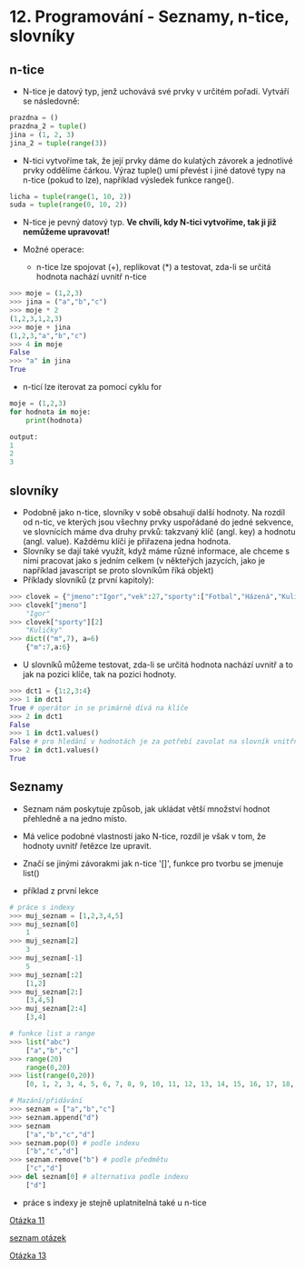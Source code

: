 # 12. Programování - Seznamy, n-tice, slovníky 

## n-tice

- N-tice je datový typ, jenž uchovává své prvky v určitém pořadí. Vytváří se následovně:

```python 
prazdna = ()
prazdna_2 = tuple()
jina = (1, 2, 3)
jina_2 = tuple(range(3))
```

- N-tici vytvoříme tak, že její prvky dáme do kulatých závorek a jednotlivé prvky oddělíme čárkou. Výraz tuple() umí převést i jiné datové typy na n-tice (pokud to lze), například výsledek funkce range().

```python 
licha = tuple(range(1, 10, 2))
suda = tuple(range(0, 10, 2))
```

- N-tice je pevný datový typ. **Ve chvíli, kdy N-tici vytvoříme, tak ji již nemůžeme upravovat!**

- Možné operace:
    - n-tice lze spojovat (+), replikovat (*) a testovat, zda-li se určitá hodnota nachází uvnitř n-tice

```python
>>> moje = (1,2,3)
>>> jina = ("a","b","c")
>>> moje * 2
(1,2,3,1,2,3)
>>> moje + jina
(1,2,3,"a","b","c")
>>> 4 in moje
False
>>> "a" in jina
True
```
- n-ticí lze iterovat za pomocí cyklu for

```python
moje = (1,2,3)
for hodnota in moje:
    print(hodnota)

output:
1
2
3
```


## slovníky 

- Podobně jako n-tice, slovníky v sobě obsahují další hodnoty. Na rozdíl od n-tic, ve kterých jsou všechny prvky uspořádané do jedné sekvence, 
    ve slovnících máme dva druhy prvků: takzvaný klíč (angl. key) a hodnotu (angl. value). Každému klíči je přiřazena jedna hodnota.
- Slovníky se dají také využít, když máme různé informace, ale chceme s nimi pracovat jako s jedním celkem (v někteřých jazycích, jako je například javascript se proto slovníkům říká objekt)
- Příklady slovníků (z první kapitoly):

```python
>>> clovek = {"jmeno":"Igor","vek":27,"sporty":["Fotbal","Házená","Kuličky"]}
>>> clovek["jmeno"]
    "Igor"
>>> clovek["sporty"][2]
    "Kuličky"
>>> dict(("m",7), a=6)
    {"m":7,a:6}
```

- U slovníků můžeme testovat, zda-li se určitá hodnota nachází uvnitř a to jak na pozici klíče, tak na pozici hodnoty.

```python
>>> dct1 = {1:2,3:4}
>>> 1 in dct1 
True # operátor in se primárně dívá na klíče
>>> 2 in dct1
False
>>> 1 in dct1.values() 
False # pro hledání v hodnotách je za potřebí zavolat na slovník vnitřní metodu values()
>>> 2 in dct1.values()
True

```

## Seznamy
- Seznam nám poskytuje způsob, jak ukládat větší množství hodnot přehledně a na jedno místo.
- Má velice podobné vlastnosti jako N-tice, rozdíl je však v tom, že hodnoty uvnitř řetězce lze upravit.
- Značí se jinými závorakmi jak n-tice '[]', funkce pro tvorbu se jmenuje list()

- příklad z první lekce

```python
# práce s indexy
>>> muj_seznam = [1,2,3,4,5]
>>> muj_seznam[0] 
    1
>>> muj_seznam[2]
    3
>>> muj_seznam[-1]
    5
>>> muj_seznam[:2]
    [1,2]
>>> muj_seznam[2:]
    [3,4,5]
>>> muj_seznam[2:4]
    [3,4]

# funkce list a range
>>> list("abc") 
    ["a","b","c"]
>>> range(20)
    range(0,20)
>>> list(range(0,20))
    [0, 1, 2, 3, 4, 5, 6, 7, 8, 9, 10, 11, 12, 13, 14, 15, 16, 17, 18, 19] # POZOR není číslo 20, jede podle indexů

# Mazání/přidávání
>>> seznam = ["a","b","c"]
>>> seznam.append("d")
>>> seznam
    ["a","b","c","d"]
>>> seznam.pop(0) # podle indexu
    ["b","c","d"]
>>> seznam.remove("b") # podle předmětu
    ["c","d"]
>>> del seznam[0] # alternativa podle indexu
    ["d"]
```

* práce s indexy je stejně uplatnitelná také u n-tice


[Otázka 11](11PRG.md)

[seznam otázek](seznam_otazek.md)
                        
[Otázka 13](13PRG.md)
